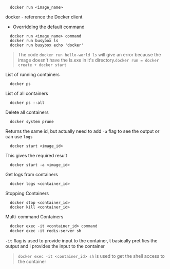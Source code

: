 ```Docker
  docker run <image_name>
```
docker - reference the Docker client

- Overridding the default command

```Docker
  docker run <image_name> command
  docker run busybox ls
  docker run busybox echo 'docker'
```

>The code ```docker run hello-world ls``` will give an error because the image doesn't have the ls.exe in it's directory.`docker run = docker create + docker start`

List of running containers
```Docker
  docker ps
```
List of all containers
```Docker
  docker ps --all 
```
Delete all containers
```Docker
  docker system prune
```
Returns the same id, but actually need to add `-a` flag to see the output or can use `logs`
```Docker
  docker start <image_id>
```
This gives the required result
```Docker
  docker start -a <image_id>
```
Get logs from containers
```Docker
  docker logs <container_id>
```
Stopping Containers
```Docker
  docker stop <container_id>
  docker kill <container_id>
```
Multi-command Containers
```dockerfile
  docker exec -it <container_id> command
  docker exec -it redis-server sh
```
`-it` flag is used to provide input to the container, t basically pretifies the output and i provides the input to the container

> `docker exec -it <container_id> sh` is used to get the shell access to the container